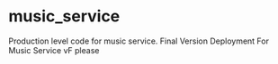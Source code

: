 # music_service
Production level code for music service.
Final Version Deployment For Music Service vF please